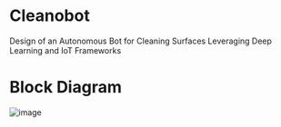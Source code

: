# Cleanobot
Design of an Autonomous Bot for Cleaning Surfaces Leveraging Deep Learning and IoT Frameworks

# Block Diagram
![image](https://github.com/mvcb/Cleanobot/assets/74806126/85c0fb74-06cb-46a4-bf2e-732592738edc)
